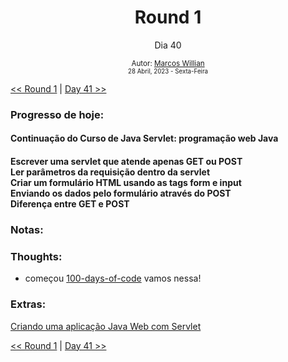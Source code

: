 <div align="center">
  <h1>Round 1</h1>
  <p>Dia 40</p>

  <sub>
    Autor: <a href="https://github.com/marcosmwx" target="_blank">Marcos Willian</a>
    <br>
    <small>28 Abril, 2023 -  Sexta-Feira</small>
  </sub>
</div>

[<< Round 1](./README.MD) | [Day 41 >>](dia041.md)

### Progresso de hoje:

<h4>Continuação do Curso de Java Servlet: programação web Java<h4>
Escrever uma servlet que atende apenas GET ou POST<br>
Ler parâmetros da requisição dentro da servlet<br>
Criar um formulário HTML usando as tags form e input<br>
Enviando os dados pelo formulário através do POST<br>
Diferença entre GET e POST<br>

### Notas:

### Thoughts:

- começou [100-days-of-code](https://github.com/marcosmwx/100DaysOfCode) vamos nessa!

### Extras:

[Criando uma aplicação Java Web com Servlet](https://www.alura.com.br/artigos/criando-uma-aplicacao-java-web-com-servlet)

[<< Round 1](./README.MD) | [Day 41 >>](dia041.md)
